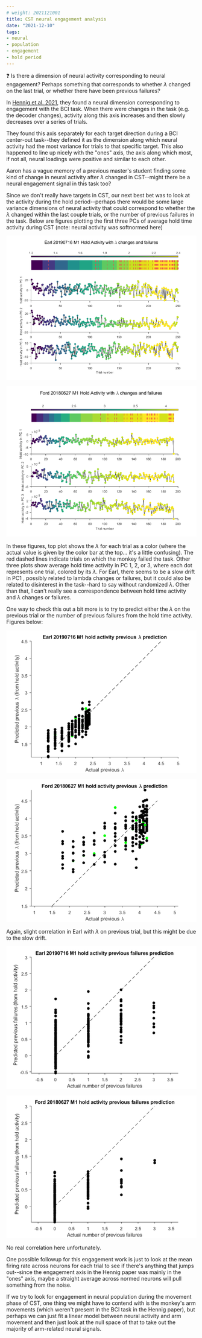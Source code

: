 ```yaml
---
# weight: 2021121001
title: CST neural engagement analysis
date: "2021-12-10"
tags:
- neural
- population
- engagement
- hold period
---
```


:question: Is there a dimension of neural activity corresponding to neural engagement? Perhaps something that corresponds to whether $\lambda$ changed on the last trial, or whether there have been previous failures?

In [Hennig et al. 2021](https://doi.org/10.1038/s41593-021-00822-8), they found a neural dimension corresponding to engagement with the BCI task. When there were changes in the task (e.g. the decoder changes), activity along this axis increases and then slowly decreases over a series of trials.

They found this axis separately for each target direction during a BCI center-out task--they defined it as the dimension along which neural activity had the most variance for trials to that specific target. This also happened to line up nicely with the "ones" axis, the axis along which most, if not all, neural loadings were positive and similar to each other.

Aaron has a vague memory of a previous master's student finding some kind of change in neural activity after $\lambda$ changed in CST--might there be a neural engagement signal in this task too?

Since we don't really have targets in CST, our next best bet was to look at the activity during the hold period--perhaps there would be some large variance dimensions of neural activity that could correspond to whether the $\lambda$ changed within the last couple trials, or the number of previous failures in the task. Below are figures plotting the first three PCs of average hold time activity during CST (note: neural activity was softnormed here)

![Earl hold time PCA activity](figs/20211206_Earl20190716_holdPCActivity.png)

![Ford hold time PCA activity](figs/20211206_Ford20180627_holdPCActivity.png)

In these figures, top plot shows the $\lambda$ for each trial as a color (where the actual value is given by the color bar at the top... it's a little confusing). The red dashed lines indicate trials on which the monkey failed the task. Other three plots show average hold time activity in PC 1, 2, or 3, where each dot represents one trial, colored by its $\lambda$. For Earl, there seems to be a slow drift in PC1 , possibly related to lambda changes or failures, but it could also be related to disinterest in the task--hard to say without randomized $\lambda$. Other than that, I can't really see a correspondence between hold time activity and $\lambda$ changes or failures.

One way to check this out a bit more is to try to predict either the $\lambda$ on the previous trial or the number of previous failures from the hold time activity. Figures below:

![Earl hold time lambda prediction](figs/20211206_Earl20190716_hold_prevlambda_prediction.png)

![Ford hold time lambda prediction](figs/20211206_Ford20180627_hold_prevlambda_prediction.png)

Again, slight correlation in Earl with $\lambda$ on previous trial, but this might be due to the slow drift.

![Earl hold time failure prediction](figs/20211206_Earl20190716_hold_prevfailure_prediction.png)

![Ford hold time failure prediction](figs/20211206_Ford20180627_hold_prevfailure_prediction.png)

No real correlation here unfortunately.

One possible followup for this engagement work is just to look at the mean firing rate across neurons for each trial to see if there's anything that jumps out--since the engagement axis in the Hennig paper was mainly in the "ones" axis, maybe a straight average across normed neurons will pull something from the noise.

If we try to look for engagement in neural population during the movement phase of CST, one thing we might have to contend with is the monkey's arm movements (which weren't present in the BCI task in the Hennig paper), but perhaps we can just fit a linear model between neural activity and arm movement and then just look at the null space of that to take out the majority of arm-related neural signals.
